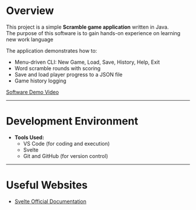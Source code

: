 # Overview

This project is a simple **Scramble game application** written in Java.  
The purpose of this software is to gain hands-on experience on learning new work language

The application demonstrates how to:
- Menu-driven CLI: New Game, Load, Save, History, Help, Exit
- Word scramble rounds with scoring
- Save and load player progress to a JSON file
- Game history logging



[Software Demo Video](https://www.loom.com/share/bb2bfd86fb2c4b9a8d7b1fe85beb9348?sid=510814b0-b9d1-49e9-921c-c66d9a7a440d)

---

# Development Environment

- **Tools Used:**
  - VS Code (for coding and execution)  
  - Svelte
  - Git and GitHub (for version control)  


---

# Useful Websites

- [Svelte Official Documentation](https://svelte.dev/docs)  
